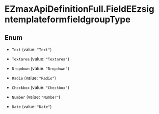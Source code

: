 # EZmaxApiDefinitionFull.FieldEEzsigntemplateformfieldgroupType

## Enum


* `Text` (value: `"Text"`)

* `Textarea` (value: `"Textarea"`)

* `Dropdown` (value: `"Dropdown"`)

* `Radio` (value: `"Radio"`)

* `Checkbox` (value: `"Checkbox"`)

* `Number` (value: `"Number"`)

* `Date` (value: `"Date"`)


